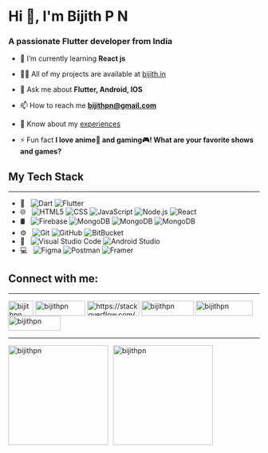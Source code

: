 <h1 align="start">Hi 👋, I'm Bijith P N</h1>
<h3 align="start">A passionate Flutter developer from India</h3>

- 🌱 I’m currently learning **React js**

- 👨‍💻 All of my projects are available at [bijith.in](https://www.bijith.in)

- 💬 Ask me about **Flutter, Android, IOS**

- 📫 How to reach me **bijithpn@gmail.com**

- 📄 Know about my [experiences](https://drive.google.com/file/d/1SDG8gTg68BkLzOb03NTBZXJ1IQlK89Uc/view?usp=sharing)

- ⚡ Fun fact **I love anime🍿 and gaming🎮! What are your favorite shows and games?**

## My Tech Stack
---

- 📱 &nbsp;
  ![Dart](https://img.shields.io/badge/dart-%230175C2.svg?style=for-the-badge&logo=dart&logoColor=white)
  ![Flutter](https://img.shields.io/badge/Flutter-%2302569B.svg?style=for-the-badge&logo=Flutter&logoColor=white)
- 🌐 &nbsp;
  ![HTML5](https://img.shields.io/badge/html5-%23E34F26.svg?style=for-the-badge&logo=html5&logoColor=white)
  ![CSS](https://img.shields.io/badge/css3-%231572B6.svg?style=for-the-badge&logo=css3&logoColor=white)
  ![JavaScript](https://img.shields.io/badge/javascript-%23323330.svg?style=for-the-badge&logo=javascript&logoColor=%23F7DF1E)
  ![Node.js](https://img.shields.io/badge/node.js-6DA55F?style=for-the-badge&logo=node.js&logoColor=white)
  ![React](https://img.shields.io/badge/react-%2320232a.svg?style=for-the-badge&logo=react&logoColor=%2361DAFB)
- 🛢 &nbsp;
  ![Firebase](https://img.shields.io/badge/firebase-%23039BE5.svg?style=for-the-badge&logo=firebase)
  ![MongoDB](https://img.shields.io/badge/MongoDB-%234ea94b.svg?style=for-the-badge&logo=mongodb&logoColor=white)
  ![MongoDB](https://img.shields.io/badge/netlify-%23000000.svg?style=for-the-badge&logo=netlify&logoColor=#00C7B7)
  ![MongoDB](https://img.shields.io/badge/vercel-%23000000.svg?style=for-the-badge&logo=vercel&logoColor=white)
- ⚙️ &nbsp;
  ![Git](https://img.shields.io/badge/git-%23F1502F.svg?style=for-the-badge&logo=git&logoColor=white)
  ![GitHub](https://img.shields.io/badge/GitHub-black.svg?style=for-the-badge&logo=GitHub&logoColor=white)
  ![BitBucket](https://img.shields.io/badge/bitbucket-%232684FF.svg?style=for-the-badge&logo=bitbucket&logoColor=white)
- 🔧 &nbsp;
  ![Visual Studio Code](https://img.shields.io/badge/VScode-%230175C2.svg?style=for-the-badge&logo=VScode&logoColor=white)
  ![Android Studio](https://img.shields.io/badge/AndroidStudio-%234ea94b.svg?style=for-the-badge&logo=AndroidStudio&logoColor=white)
- 💻 &nbsp;
  ![Figma](https://img.shields.io/badge/figma-%232a2d33.svg?style=for-the-badge&logo=figma&logoColor=white)
  ![Postman](https://img.shields.io/badge/Postman-FF6C37?style=for-the-badge&logo=postman&logoColor=white)
  ![Framer](https://img.shields.io/badge/Framer-black?style=for-the-badge&logo=framer&logoColor=blue)

## Connect with me:
---
<p align="left">
<a href="https://twitter.com/bijithpn" target="blank"><img align="center" src="https://img.shields.io/badge/X-black.svg?logo=X&logoColor=white" alt="bijithpn" height="30" width="50" /></a>
<a href="https://linkedin.com/in/bijithpn" target="blank"><img align="center" src="https://img.shields.io/badge/LinkedIn-%230077B5.svg?logo=linkedin&logoColor=white" alt="bijithpn" height="30" width="100" /></a>
<a href="https://stackoverflow.com/users/15346222/bijith-p-n" target="blank"><img align="center" src="https://img.shields.io/badge/-Stackoverflow-FE7A16?logo=stack-overflow&logoColor=white" alt="https://stackoverflow.com/users/15346222/bijith-p-n" height="30" width="105" /></a>
<a href="https://instagram.com/bijithpn" target="blank"><img align="center" src="https://img.shields.io/badge/Instagram-%23E4405F.svg?logo=Instagram&logoColor=white" alt="bijithpn" height="30" width="105" /></a>
<a href="https://www.hackerrank.com/profile/bijithpn" target="blank"><img align="center" src="https://img.shields.io/badge/Hackerrank-%232ec866.svg?logo=Hackerrank&logoColor=white" alt="bijithpn" height="30" width="114" /></a>
<a href="https://leetcode.com/u/bijithpn/" target="blank"><img align="center" src="https://img.shields.io/badge/leetcode-%23ec9617.svg?logo=Leetcode&logoColor=white" alt="bijithpn" height="30" width="105" /></a>
</p>

---
<div style="display: flex; justify-content: start; align-items: center;">
  <img  src="https://github-readme-stats.vercel.app/api/top-langs/?username=bijithpn&theme=dark&hide_border=false&include_all_commits=false&count_private=false&layout=compact" alt="bijithpn" style="height:200px; margin-right: 10px;"/>
  <img  src="https://github-readme-stats.vercel.app/api?username=bijithpn&theme=dark&hide_border=false&include_all_commits=false&count_private=false" alt="bijithpn" style="height:200px; margin-right: 10px;"/>
</div>
